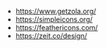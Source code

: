 - https://www.getzola.org/
- https://simpleicons.org/
- https://feathericons.com/
- https://zeit.co/design/
